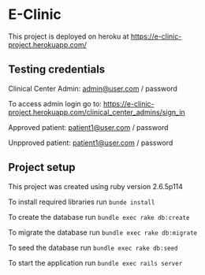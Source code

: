 # E-Clinic

This project is deployed on heroku at https://e-clinic-project.herokuapp.com/

## Testing credentials

Clinical Center Admin: admin@user.com / password

To access admin login go to: https://e-clinic-project.herokuapp.com/clinical_center_admins/sign_in

Approved patient: patient1@user.com / password

Unpproved patient: patient1@user.com / password

## Project setup

This project was created using ruby version 2.6.5p114

To install required libraries run `bunde install`

To create the database run `bundle exec rake db:create`

To migrate the database run `bundle exec rake db:migrate`

To seed the database run `bundle exec rake db:seed`

To start the application run `bundle exec rails server`
